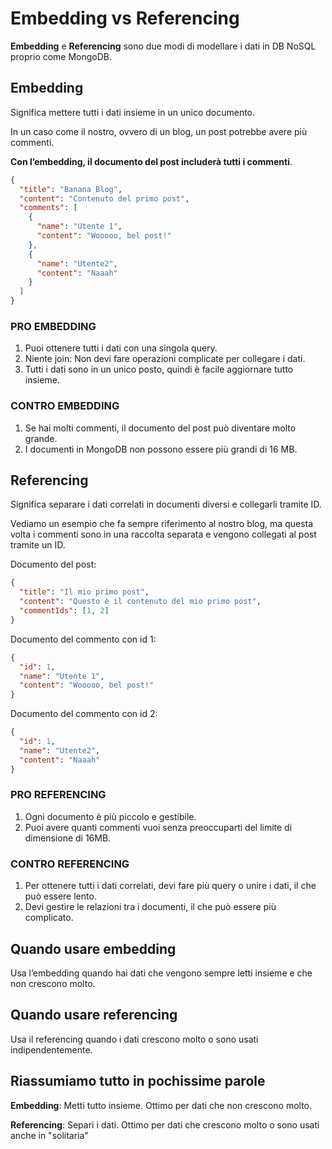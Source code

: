 # Embedding vs Referencing

**Embedding** e **Referencing** sono due modi di modellare i dati in DB NoSQL proprio come MongoDB.

## Embedding

Significa mettere tutti i dati insieme in un unico documento.

In un caso come il nostro, ovvero di un blog, un post potrebbe avere più commenti.

**Con l’embedding, il documento del post includerà tutti i commenti**.

```json
{
  "title": "Banana Blog",
  "content": "Contenuto del primo post",
  "comments": [
    {
      "name": "Utente 1",
      "content": "Wooooo, bel post!"
    },
    {
      "name": "Utente2",
      "content": "Naaah"
    }
  ]
}
```

### PRO EMBEDDING
1.	Puoi ottenere tutti i dati con una singola query.
2.	Niente join: Non devi fare operazioni complicate per collegare i dati.
3.	Tutti i dati sono in un unico posto, quindi è facile aggiornare tutto insieme.

### CONTRO EMBEDDING
1.  Se hai molti commenti, il documento del post può diventare molto grande.
2.  I documenti in MongoDB non possono essere più grandi di 16 MB.

## Referencing
Significa separare i dati correlati in documenti diversi e collegarli tramite ID.

Vediamo un esempio che fa sempre riferimento al nostro blog, ma questa volta i commenti sono in una raccolta separata e vengono collegati al post tramite un ID.

Documento del post:
```json
{
  "title": "Il mio primo post",
  "content": "Questo è il contenuto del mio primo post",
  "commentIds": [1, 2]
}
```

Documento del commento con id 1:
```json
{
  "id": 1,
  "name": "Utente 1",
  "content": "Wooooo, bel post!"
}
```

Documento del commento con id 2:
```json
{
  "id": 1,
  "name": "Utente2",
  "content": "Naaah"
}
```

### PRO REFERENCING
1.	Ogni documento è più piccolo e gestibile.
2.	Puoi avere quanti commenti vuoi senza preoccuparti del limite di dimensione di 16MB.

### CONTRO REFERENCING
1.	Per ottenere tutti i dati correlati, devi fare più query o unire i dati, il che può essere lento.
2.	Devi gestire le relazioni tra i documenti, il che può essere più complicato.





## Quando usare embedding

Usa l’embedding quando hai dati che vengono sempre letti insieme e che non crescono molto.

## Quando usare referencing

Usa il referencing quando i dati crescono molto o sono usati indipendentemente.

## Riassumiamo tutto in pochissime parole

**Embedding**: Metti tutto insieme. Ottimo per dati che non crescono molto.

**Referencing**: Separi i dati. Ottimo per dati che crescono molto o sono usati anche in "solitaria"
